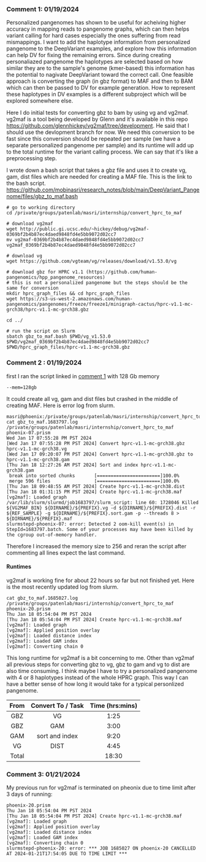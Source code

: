 ### Comment 1: 01/19/2024
Personalized pangenomes has shown to be useful for acheiving higher accuracy in mapping reads to pangenome graphs, which can then helps variant calling for 
hard cases especially the ones suffering from read mismappings. I want to add the haplotype information from personalized pangenome to the DeepVariant examples, and
explore how this information can help DV for fixing the remaining errors. Since during creating personaliazed pangenome the haplotypes are selected based on how
similar they are to the sample's genome (kmer-based) this information has the potential to nagivate DeepVariant toward the correct call.
One feasible approach is converting the graph (in gbz format) to MAF and then to BAM which can then be passed to DV for example generation. How 
to represent these haplotypes in DV examples is a different subproject which will be explored somewhere else. 

Here I do initial tests for converting gbz to bam by using vg and vg2maf. vg2maf is a tool being developed by Glenn and it's available in this repo https://github.com/glennhickey/vg2maf/tree/development.
He said that I should use the devlopment branch for now. We need this conversion to be fast since this conversion should be repeated per sample (we have a 
separate personalized pangenome per sample) and its runtime will add up to the total runtime for the variant calling process. We can say that it's 
like a preprocessing step.

I wrote down a bash script that takes a gbz file and uses it to create vg, gam, dist files which are needed for creating a MAF file. This is the link to the bash script.
https://github.com/mobinasri/research_notes/blob/main/DeepVariant_Pangenome/files/gbz_to_maf.bash

```
# go to working directory
cd /private/groups/patenlab/masri/internship/convert_hprc_to_maf

# download vg2maf
wget http://public.gi.ucsc.edu/~hickey/debug/vg2maf-0369bf2b4b87ec4daed9848fd4e5bb9072d02cc7
mv vg2maf-0369bf2b4b87ec4daed9848fd4e5bb9072d02cc7 vg2maf_0369bf2b4b87ec4daed9848fd4e5bb9072d02cc7

# download vg
wget https://github.com/vgteam/vg/releases/download/v1.53.0/vg

# download gbz for HPRC v1.1 (https://github.com/human-pangenomics/hpp_pangenome_resources)
# this is not a personalized pangenome but the steps should be the same for conversion
mkdir hprc_graph_files && cd hprc_graph_files
wget https://s3-us-west-2.amazonaws.com/human-pangenomics/pangenomes/freeze/freeze1/minigraph-cactus/hprc-v1.1-mc-grch38/hprc-v1.1-mc-grch38.gbz

cd ../

# run the script on Slurm
sbatch gbz_to_maf.bash $PWD/vg_v1.53.0 $PWD/vg2maf_0369bf2b4b87ec4daed9848fd4e5bb9072d02cc7 $PWD/hprc_graph_files/hprc-v1.1-mc-grch38.gbz

```

### Comment 2 : 01/19/2024

first I ran the script linked in [comment 1](https://github.com/mobinasri/research_notes/blob/main/DeepVariant_Pangenome/Explore_vg2maf_for_creating_a_pangenome_bam_file_for_DV.md#comment-1-01192024) with 128 Gb memory
```
--mem=128gb
```
It could create all vg, gam and dist files but crashed in the middle of creating MAF. Here is error log from slurm.
```
masri@phoenix:/private/groups/patenlab/masri/internship/convert_hprc_to_maf$ cat gbz_to_maf.1683797.log
/private/groups/patenlab/masri/internship/convert_hprc_to_maf
phoenix-07.prism
Wed Jan 17 07:55:28 PM PST 2024
[Wed Jan 17 07:55:28 PM PST 2024] Convert hprc-v1.1-mc-grch38.gbz hprc-v1.1-mc-grch38.vg
[Wed Jan 17 09:20:07 PM PST 2024] Convert hprc-v1.1-mc-grch38.gbz to hprc-v1.1-mc-grch38.gam
[Thu Jan 18 12:27:26 AM PST 2024] Sort and index hprc-v1.1-mc-grch38.gam
 break into sorted chunks       [=======================]100.0%
 merge 596 files                [=======================]100.0%
[Thu Jan 18 09:48:55 AM PST 2024] Create hprc-v1.1-mc-grch38.dist
[Thu Jan 18 01:31:15 PM PST 2024] Create hprc-v1.1-mc-grch38.maf
[vg2maf]: Loaded graph
/var/lib/slurm/slurmd/job1683797/slurm_script: line 60: 1728046 Killed                  ${VG2MAF_BIN} ${DIRNAME}/${PREFIX}.vg -d ${DIRNAME}/${PREFIX}.dist -r ${REF_SAMPLE} -g ${DIRNAME}/${PREFIX}.sort.gam -p --threads 8 > ${DIRNAME}/${PREFIX}.maf
slurmstepd-phoenix-07: error: Detected 2 oom-kill event(s) in StepId=1683797.batch. Some of your processes may have been killed by the cgroup out-of-memory handler.
```

Therefore I increased the memory size to 256 and reran the script after commenting all lines expect the last command. 

#### Runtimes
vg2maf is working fine for about 22 hours so far but not finished yet. Here is the most recently updated log from slurm.
```
cat gbz_to_maf.1685027.log
/private/groups/patenlab/masri/internship/convert_hprc_to_maf
phoenix-20.prism
Thu Jan 18 05:54:04 PM PST 2024
[Thu Jan 18 05:54:04 PM PST 2024] Create hprc-v1.1-mc-grch38.maf
[vg2maf]: Loaded graph
[vg2maf]: Applied position overlay
[vg2maf]: Loaded distance index
[vg2maf]: Loaded GAM index
[vg2maf]: Converting chain 0
```
This long runtime for vg2maf is a bit concerning to me. Other than vg2maf all previous steps for converting gbz to vg, gbz to gam and vg to dist are also time consuming. I think maybe I have to try a personalized pangenome with 4 or 8 haplotypes instead of the whole HPRC graph. This way I can have a better sense of how long it would take for a typical personlized pangenome.

| From | Convert To / Task    | Time (hrs:mins)    |
| :---:   | :---: | :---: |
| GBZ | VG   | 1:25   |
| GBZ | GAM   | 3:00   |
| GAM | sort and index   | 9:20  |
| VG | DIST   | 4:45   |
| Total |    | 18:30  |


### Comment 3: 01/21/2024

My previous run for vg2maf is terminated on pheonix due to time limit after 3 days of running:

```
phoenix-20.prism
Thu Jan 18 05:54:04 PM PST 2024
[Thu Jan 18 05:54:04 PM PST 2024] Create hprc-v1.1-mc-grch38.maf
[vg2maf]: Loaded graph
[vg2maf]: Applied position overlay
[vg2maf]: Loaded distance index
[vg2maf]: Loaded GAM index
[vg2maf]: Converting chain 0
slurmstepd-phoenix-20: error: *** JOB 1685027 ON phoenix-20 CANCELLED AT 2024-01-21T17:54:05 DUE TO TIME LIMIT ***
```
